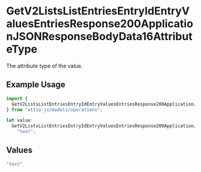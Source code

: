 # GetV2ListsListEntriesEntryIdEntryValuesEntriesResponse200ApplicationJSONResponseBodyData16AttributeType

The attribute type of the value.

## Example Usage

```typescript
import {
  GetV2ListsListEntriesEntryIdEntryValuesEntriesResponse200ApplicationJSONResponseBodyData16AttributeType,
} from "attio-js/models/operations";

let value:
  GetV2ListsListEntriesEntryIdEntryValuesEntriesResponse200ApplicationJSONResponseBodyData16AttributeType =
    "text";
```

## Values

```typescript
"text"
```